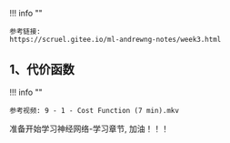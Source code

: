 !!! info ""

    参考链接:
    https://scruel.gitee.io/ml-andrewng-notes/week3.html

<!--
下面这个css用于控制p标签的两端对齐
-->
<style type="text/css">
p {
    text-align: justify;  /*文本两端对齐*/
}
center img{
    border-radius: 0.3125em;
    box-shadow: 0 2px 4px 0 rgba(34,36,38,.12),0 2px 10px 0 rgba(34,36,38,.08);
}
center div{
    color:orange; 
    border-bottom: 1px solid #d9d9d9;
    display: inline-block;
    color: #999;
    padding: 2px;
}
</style>

## 1、代价函数

!!! info ""

    参考视频: 9 - 1 - Cost Function (7 min).mkv

准备开始学习神经网络-学习章节, 加油！！！

